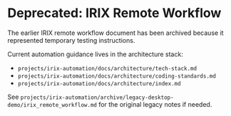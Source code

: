 # Deprecated: IRIX Remote Workflow

The earlier IRIX remote workflow document has been archived because it represented temporary testing instructions.

Current automation guidance lives in the architecture stack:
- `projects/irix-automation/docs/architecture/tech-stack.md`
- `projects/irix-automation/docs/architecture/coding-standards.md`
- `projects/irix-automation/docs/architecture/index.md`

See `projects/irix-automation/archive/legacy-desktop-demo/irix_remote_workflow.md` for the original legacy notes if needed.
